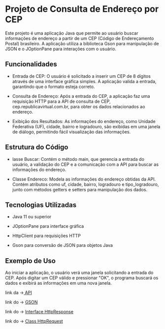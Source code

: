 # Projeto de Consulta de Endereço por CEP

Este projeto é uma aplicação Java que permite ao usuário buscar informações de endereço a partir de um CEP (Código de Endereçamento Postal) brasileiro. A aplicação utiliza a biblioteca Gson para manipulação de JSON e o JOptionPane para interações com o usuário.

Funcionalidades
--

* Entrada de CEP: O usuário é solicitado a inserir um CEP de 8 dígitos através de uma interface gráfica simples. A aplicação valida a entrada, garantindo que o formato esteja correto.

* Consulta de Endereço: Após a entrada do CEP, a aplicação faz uma requisição HTTP para a API de consulta de CEP, cep.republicavirtual.com.br, para obter os dados relacionados ao endereço.

* Exibição dos Resultados: As informações do endereço, como Unidade Federativa (UF), cidade, bairro e logradouro, são exibidas em uma janela de diálogo, permitindo fácil visualização das informações.

Estrutura do Código
--

* lasse Buscar: Contém o método main, que gerencia a entrada do usuário, a validação do CEP e a comunicação com a API para buscar as informações do endereço.

* Classe Endereco: Modela as informações do endereço obtidas da API. Contém atributos como uf, cidade, bairro, logradouro e tipo_logradouro, junto com métodos getters e setters para manipulação dos dados.


Tecnologias Utilizadas
--

* Java 11 ou superior
  
* JOptionPane para interface gráfica
  
* HttpClient para requisições HTTP
  
* Gson para conversão de JSON para objetos Java


Exemplo de Uso
--

Ao iniciar a aplicação, o usuário verá uma janela solicitando a entrada do CEP. Após digitar um CEP válido e pressionar "OK", o programa buscará os dados e exibirá as informações em uma nova janela.


link da ->[ API](https://www.republicavirtual.com.br/cep/exemplos.php)

link do -> [ GSON](https://mvnrepository.com/artifact/com.google.code.gson/gson/2.11.0)

link do -> [ Interface HttpResponse](https://docs.oracle.com/en/java/javase/17/docs/api/java.net.http/java/net/http/HttpResponse.html)

link do -> [ Class HttpRequest](https://docs.oracle.com/en/java/javase/17/docs/api/java.net.http/java/net/http/HttpRequest.html)

  
